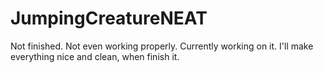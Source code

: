 # JumpingCreatureNEAT
Not finished. Not even working properly. Currently working on it. I'll make everything nice and clean, when finish it.
